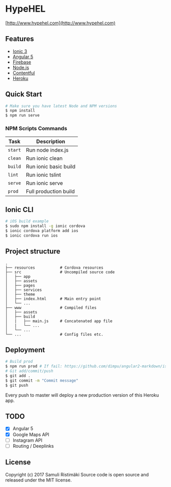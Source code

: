 # HypeHEL

[http://www.hypehel.com](http://www.hypehel.com)

## Features

- [Ionic 3](http://ionicframework.com/)
- [Angular 5](https://angular.io)
- [Firebase](https://firebase.google.com/)
- [Node.js](https://nodejs.org/)
- [Contentful](https://www.contentful.com/)
- [Heroku](https://www.heroku.com/)

## Quick Start

```sh
# Make sure you have latest Node and NPM versions
$ npm install
$ npm run serve
```

### NPM Scripts Commands

| Task              | Description                                            |
|-------------------|--------------------------------------------------------|
| `start`           | Run node index.js                                      |
| `clean`           | Run ionic clean                                        |
| `build`           | Run ionic basic build                                  |
| `lint`            | Run ionic tslint                                       |
| `serve`           | Run ionic serve                                        |
| `prod`            | Full production build                                  |

## Ionic CLI

```bash
# iOS build example
$ sudo npm install -g ionic cordova
$ ionic cordova platform add ios
$ ionic cordova run ios
```

## Project structure

```
.
├── resources           # Cordova resources
├── src                 # Uncompiled source code
│   ├── app
│   ├── assets
│   ├── pages
│   ├── services
│   ├── theme
│   ├── index.html      # Main entry point
│   └── ...
├── www                 # Compiled files
│   ├── assets
│   ├── build
│   |   ├── main.js     # Concatenated app file
│   |   └── ...
│   └── ...
└── ...                 # Config files etc.
```

## Deployment

```bash
# Build prod
$ npm run prod # If fail: https://github.com/dimpu/angular2-markdown/issues/102
# Git add/commit/push
$ git add .
$ git commit -m "Commit message"
$ git push
```
Every push to master will deploy a new production version of this Heroku app.

## TODO

- [x] Angular 5
- [x] Google Maps API
- [ ] Instagram API
- [ ] Routing / Deeplinks

## License

Copyright (c) 2017 Samuli Ristimäki
Source code is open source and released under the MIT license.

